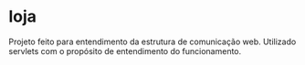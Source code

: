 # loja

Projeto feito para entendimento da estrutura de comunicação web.
Utilizado servlets com o propósito de entendimento do funcionamento.
